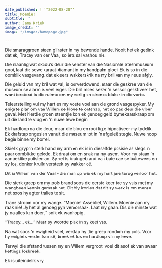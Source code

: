 ```yaml
---
date_published: ! '"2022-08-28"'
title: Moenie!
subtitle: ''
author: Jana Kriek
image_credit: ''
image: "/images/homepage.jpg"

---
```

Die smaraggroen steen glinster in my bewende hande. Nooit het ek gedink dat ek, Tracey van der Vaal, so iets sal vashou nie.

Die maanlig wat skadu’s deur die venster van die Nasionale Steenmuseum gooi, laat die sewe karaat-diamant in my handpalm gloei. Ek is so in die oomblik vasgevang, dat ek eers wakkerskrik na my bril van my neus afgly.

Die geluid van my bril wat val, is oorverdowend, maar die geskree van die museum se alarm is veel erger. Die bril moes seker ’n sensor geaktiveer het, want terstond is die ruimte om my verlig en sirenes blaker in die verte.

Teleurstelling vul my hart en my voete voel aan die grond vasgespyker. My enigste plan om van Willem se kloue te ontsnap, het so pas deur die vloer geval. Met hierdie groen steentjie kon ek genoeg geld bymekaarskraap om uit die land te vlug en ’n nuwe lewe begin.

Ek hardloop na die deur, maar die blou en rooi ligte hipnotiseer my tydelik. Ek drafstap ongesien vanuit die museum tot in ’n afgeleë stegie. Nuwe hoop begin binne my borrel.

Skielik gryp ’n sterk hand my arm en ek is in dieselfde posisie as slegs ’n paar oomblikke gelede. Ek draai om en snak na my asem. Voor my staan ’n aantreklike polisieman. Sy vel is bruingebrand van baie dae se buitewees en sy los, donker krulle versteek sy wakker oë.

Dit is Willem van der Vaal - die man op wie ek my hart jare terug verloor het.

Die sterk greep om my pols brand soos die eerste keer toe sy vuis met my wangbeen kennis gemaak het. Dit bly ironies dat dit sy werk is om mense net soos hy agter tralies te sit.

Trane stroom oor my wange. “Moenie! Asseblief, Willem. Moenie aan my raak nie! Jy het al genoeg pyn veroorsaak. Laat my gaan. Dis die minste wat jy na alles kan doen,” snik ek wanhopig.

“Tracey… ek…” Maar sy woorde plak in sy keel vas.

Na wat soos ’n ewigheid voel, verslap hy die greep rondom my pols. Voor hy enigiets verder kan sê, breek ek los en hardloop vir my lewe.

Terwyl die afstand tussen my en Willem vergroot, voel dit asof ek van swaar kettings losbreek.

Ek is uiteindelik vry!